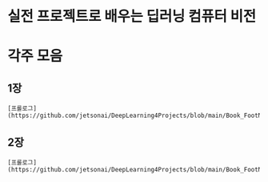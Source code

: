 # 실전 프로젝트로 배우는 딥러닝 컴퓨터 비전
# 각주 모음
## 1장
```
[프롤로그](https://github.com/jetsonai/DeepLearning4Projects/blob/main/Book_FootNote/Chap0.md)
```
## 2장
```
[프롤로그](https://github.com/jetsonai/DeepLearning4Projects/blob/main/Book_FootNote/Chap0.md)
```

